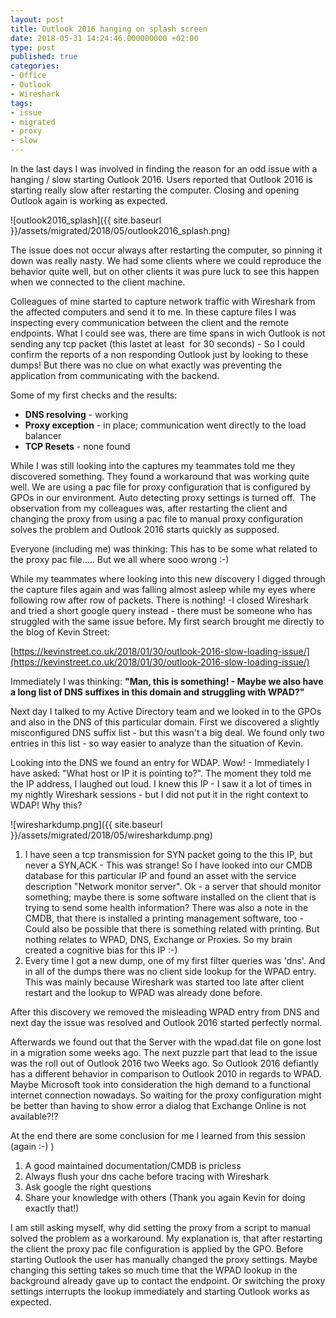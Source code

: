 ```yaml
---
layout: post
title: Outlook 2016 hanging on splash screen
date: 2018-05-31 14:24:46.000000000 +02:00
type: post
published: true
categories:
- Office
- Outlook
- Wireshark
tags:
- issue
- migrated
- proxy
- slow
---
```


In the last days I was involved in finding the reason for an odd issue with a hanging / slow starting Outlook 2016\. Users reported that Outlook 2016 is starting really slow after restarting the computer. Closing and opening Outlook again is working as expected.

![outlook2016_splash]({{ site.baseurl }}/assets/migrated/2018/05/outlook2016_splash.png)

The issue does not occur always after restarting the computer, so pinning it down was really nasty. We had some clients where we could reproduce the behavior quite well, but on other clients it was pure luck to see this happen when we connected to the client machine.

Colleagues of mine started to capture network traffic with Wireshark from the affected computers and send it to me. In these capture files I was inspecting every communication between the client and the remote endpoints. What I could see was, there are time spans in wich Outlook is not sending any tcp packet (this lastet at least  for 30 seconds) - So I could confirm the reports of a non responding Outlook just by looking to these dumps! But there was no clue on what exactly was preventing the application from communicating with the backend.

Some of my first checks and the results:

*   **DNS resolving** - working
*   **Proxy exception** - in place; communication went directly to the load balancer
*   **TCP Resets** - none found

While I was still looking into the captures my teammates told me they discovered something. They found a workaround that was working quite well. We are using a pac file for proxy configuration that is configured by GPOs in our environment. Auto detecting proxy settings is turned off.  The observation from my colleagues was, after restarting the client and changing the proxy from using a pac file to manual proxy configuration solves the problem and Outlook 2016 starts quickly as supposed.

Everyone (including me) was thinking: This has to be some what related to the proxy pac file..... But we all where sooo wrong :-)

While my teammates where looking into this new discovery I digged through the capture files again and was falling almost asleep while my eyes where following row after row of packets. There is nothing! -I closed Wireshark and tried a short google query instead - there must be someone who has struggled with the same issue before. My first search brought me directly to the blog of Kevin Street:

[https://kevinstreet.co.uk/2018/01/30/outlook-2016-slow-loading-issue/](https://kevinstreet.co.uk/2018/01/30/outlook-2016-slow-loading-issue/)

Immediately I was thinking: **"Man, this is something! - Maybe we also have a long list of DNS suffixes in this domain and struggling with WPAD?"**

Next day I talked to my Active Directory team and we looked in to the GPOs and also in the DNS of this particular domain. First we discovered a slightly misconfigured DNS suffix list - but this wasn't a big deal. We found only two entries in this list - so way easier to analyze than the situation of Kevin.

Looking into the DNS we found an entry for WDAP. Wow! - Immediately I have asked: "What host or IP it is pointing to?". The moment they told me the IP address, I laughed out loud. I knew this IP - I saw it a lot of times in my nightly Wireshark sessions - but I did not put it in the right context to WDAP! Why this?

![wiresharkdump.png]({{ site.baseurl }}/assets/migrated/2018/05/wiresharkdump.png)

1.  I have seen a tcp transmission for SYN packet going to the this IP, but never a SYN,ACK - This was strange! So I have looked into our CMDB database for this particular IP and found an asset with the service description "Network monitor server". Ok - a server that should monitor something; maybe there is some software installed on the client that is trying to send some health information? There was also a note in the CMDB, that there is installed a printing management software, too - Could also be possible that there is something related with printing. But nothing relates to WPAD, DNS, Exchange or Proxies. So my brain created a cognitive bias for this IP :-)
2.  Every time I got a new dump, one of my first filter queries was 'dns'. And in all of the dumps there was no client side lookup for the WPAD entry. This was mainly because Wireshark was started too late after client restart and the lookup to WPAD was already done before.

After this discovery we removed the misleading WPAD entry from DNS and next day the issue was resolved and Outlook 2016 started perfectly normal.

Afterwards we found out that the Server with the wpad.dat file on gone lost in a migration some weeks ago. The next puzzle part that lead to the issue was the roll out of Outlook 2016 two Weeks ago. So Outlook 2016 defiantly has a different behavior in comparison to Outlook 2010 in regards to WPAD. Maybe Microsoft took into consideration the high demand to a functional internet connection nowadays. So waiting for the proxy configuration might be better than having to show error a dialog that Exchange Online is not available?!?

At the end there are some conclusion for me I learned from this session (again :-) )

1.  A good maintained documentation/CMDB is pricless
2.  Always flush your dns cache before tracing with Wireshark
3.  Ask google the right questions
4.  Share your knowledge with others (Thank you again Kevin for doing exactly that!)

I am still asking myself, why did setting the proxy from a script to manual solved the problem as a workaround. My explanation is, that after restarting the client the proxy pac file configuration is applied by the GPO. Before starting Outlook the user has manually changed the proxy settings. Maybe changing this setting takes so much time that the WPAD lookup in the background already gave up to contact the endpoint. Or switching the proxy settings interrupts the lookup immediately and starting Outlook works as expected.
